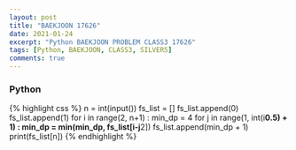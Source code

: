 ```yaml
---
layout: post
title: "BAEKJOON 17626"
date: 2021-01-24
excerpt: "Python BAEKJOON PROBLEM CLASS3 17626"
tags: [Python, BAEKJOON, CLASS3, SILVER5]
comments: true
---
```


### Python
{% highlight css %}
n = int(input())
fs_list = []
fs_list.append(0)
fs_list.append(1)
for i in range(2, n+1) :
    min_dp = 4
    for j in range(1, int(i**0.5) + 1) :
        min_dp = min(min_dp, fs_list[i-j**2])
    fs_list.append(min_dp + 1)
print(fs_list[n])
{% endhighlight %}